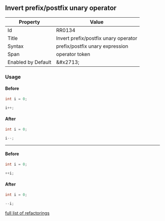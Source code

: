 ## Invert prefix/postfix unary operator

| Property | Value |
| -------- | ----- |
| Id | RR0134 |
| Title | Invert prefix/postfix unary operator |
| Syntax | prefix/postfix unary expression |
| Span | operator token |
| Enabled by Default | &\#x2713; |

### Usage

#### Before

```csharp
int i = 0;

i++;
```

#### After

```csharp
int i = 0;

i--;
```
___
#### Before

```csharp
int i = 0;

++i;
```

#### After

```csharp
int i = 0;

--i;
```

[full list of refactorings](Refactorings.md)